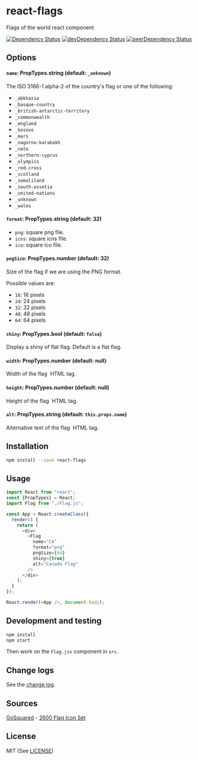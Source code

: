# react-flags

Flags of the world react component

[![Dependency Status][deps-badge]][deps]
[![devDependency Status][dev-deps-badge]][dev-deps]
[![peerDependency Status][peer-deps-badge]][peer-deps]

## Options

#### `name`: PropTypes.string (default: `_unknown`)

The ISO 3166-1 alpha-2 of the country's flag or one of the following:
  - `_abkhazia`
  - `_basque-country`
  - `_british-antarctic-territory`
  - `_commonwealth`
  - `_england`
  - `_kosovo`
  - `_mars`
  - `_nagorno-karabakh`
  - `_nato`
  - `_northern-cyprus`
  - `_olympics`
  - `_red-cross`
  - `_scotland`
  - `_somaliland`
  - `_south-ossetia`
  - `_united-nations`
  - `_unknown`
  - `_wales`

#### `format`: PropTypes.string (default: 32)

  - `png`: square png file.
  - `icns`: square icns file.
  - `ico`: square ico file.

#### `pngSize`: PropTypes.number (default: 32)

Size of the flag if we are using the PNG format.

Possible values are:
  - `16`: 16 pixels
  - `24`: 24 pixels
  - `32`: 32 pixels
  - `48`: 48 pixels
  - `64`: 64 pixels

#### `shiny`: PropTypes.bool (default: `false`)

Display a shiny of flat flag. Default is a flat flag.

#### `width`: PropTypes.number (default: null)

Width of the flag <img> HTML tag.

#### `height`: PropTypes.number (default: null)

Height of the flag <img> HTML tag.

#### `alt`: PropTypes.string (default: `this.props.name`)

Alternative text of the flag <img> HTML tag.

## Installation

```bash
npm install --save react-flags
```

## Usage
```js
import React from "react";
const {PropTypes} = React;
import Flag from "./Flag.js";

const App = React.createClass({
  render() {
    return (
      <div>
        <Flag
          name="CA"
          format="png"
          pngSize={64}
          shiny={true}
          alt="Canada Flag"
        />
      </div>
    );
  }
});

React.render(<App />, document.body);

```


## Development and testing

```bash
npm install
npm start
```

Then work on the `Flag.jsx` component in `src`.

## Change logs
See the [change log](https://github.com/wiredmax/react-flags/blob/master/CHANGELOG.md).

## Sources
[GoSquared](https://www.gosquared.com) - [2600 Flag Icon Set](https://www.gosquared.com/resources/flag-icons/)

## License
MIT (See [LICENSE](https://github.com/wiredmax/react-flags/blob/master/LICENSE))

[deps-badge]: https://david-dm.org/wiredmax/react-flags.svg
[deps]: https://david-dm.org/wiredmax/react-flags

[dev-deps-badge]: https://david-dm.org/wiredmax/react-flags/dev-status.svg
[dev-deps]: https://david-dm.org/wiredmax/react-flags#info=devDependencies

[peer-deps-badge]: https://david-dm.org/wiredmax/react-flags/peer-status.svg
[peer-deps]: https://david-dm.org/wiredmax/react-flags#info=peerDependencies
